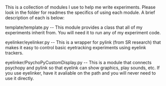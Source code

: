 This is a collection of modules I use to help me write experiments. Please look in the folder for readmes the specifics of using each module. A brief description of each is below:

template/template.py -- This module provides a class that all of my experiments inherit from. You will need it to run any of my experiment code.

eyelinker/eyelinker.py -- This is a wrapper for pylink (from SR research) that makes it easy to control basic eyetracking experiments using eyelink trackers.

eyelinker/PsychoPyCustomDisplay.py -- This is a module that connects psychopy and pylink so that eyelink can show graphics, play sounds, etc. If you use eyelinker, have it avaliable on the path and you will never need to use it directly.
